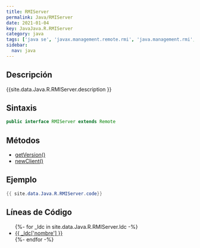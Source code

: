 ```yaml
---
title: RMIServer
permalink: Java/RMIServer
date: 2021-01-04
key: JavaJava.R.RMIServer
category: java
tags: ['java se', 'javax.management.remote.rmi', 'java.management.rmi', 'interface java', 'Java 1.5']
sidebar: 
  nav: java
---
```


## Descripción
{{site.data.Java.R.RMIServer.description }}

## Sintaxis
~~~java
public interface RMIServer extends Remote
~~~

## Métodos
* [getVersion()](/Java/RMIServer/getVersion)
* [newClient()](/Java/RMIServer/newClient)

## Ejemplo
~~~java
{{ site.data.Java.R.RMIServer.code}}
~~~

## Líneas de Código
<ul>
{%- for _ldc in site.data.Java.R.RMIServer.ldc -%}
   <li>
       <a href="{{_ldc['url'] }}">{{ _ldc['nombre'] }}</a>
   </li>
{%- endfor -%}
</ul>
